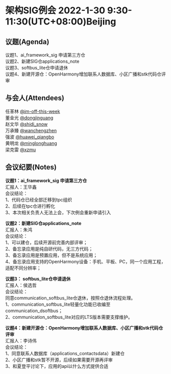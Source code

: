 # 架构SIG例会 2022-1-30 9:30-11:30(UTC+08:00)Beijing

## 议题(Agenda)

议题1、ai_framework_sig 申请第三方仓  
议题2、新建SIG仓applications_note  
议题3、softbus_lite仓申请退休  
议题4、新建开源仓：OpenHarmony增加联系人数据库、小区广播和stk代码仓评审  

## 与会人(Attendees)

任革林 [@im-off-this-week](https://gitee.com/im-off-this-week)  
董金光 [@dongjinguang](https://gitee.com/dongjinguang)  
赵文华 [@shidi_snow](https://gitee.com/shidi_snow)  
万承臻 [@wanchengzhen](https://gitee.com/wanchengzhen)  
强波   [@huawei_qiangbo](https://gitee.com/huawei_qiangbo)  
黄明龙 [@minglonghuang](https://gitee.com/minglonghuang)  
梁克雷 [@xzmu](https://gitee.com/xzmu)  

## 会议纪要(Notes)

**议题1：ai_framework_sig 申请第三方仓**  
汇报人：王华鑫  
会议结论：  
1、代码仓已经全部迁移到tpc组织  
2、后续在tpc仓进行孵化  
3、本次相关负责人无法上会，下次例会重新申请引入  

**议题2：新建SIG仓applications_note**  
汇报人：朱鸿  
会议结论：  
1、可以建仓，后续开源前完善内部评审；  
2、备忘录应用是纯自研代码，无三方代码；  
3、备忘录应用是预置应用，但不是系统应用；  
4、备忘录应用支持的OpenHarmony设备：手机、平板、PC，同一个应用工程，适配不同分辨率；  

**议题3： softbus_lite仓申请退休**  
汇报人：侯选哲  
会议结论：  
同意communication_softbus_lite仓退休，按照仓退休流程处理。  
1、communication_softbus_lite轻量化功能已收编至communication_dsoftbus；  
2、communication_softbus_lite对应的LTS版本需要支撑维护。  

**议题4：新建开源仓：OpenHarmony增加联系人数据库、小区广播和stk代码仓评审**  
汇报人：李诗伟  
会议结论：  
1、同意联系人数据库（applications_contactsdata）新建仓  
2、小区广播和stk暂不开源，后续如果需要开源再评审  
3、和夏登平讨论下，应用的api以什么方式提供合适  
